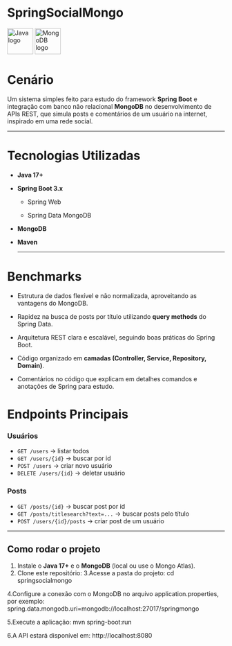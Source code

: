 # SpringSocialMongo
<img src="https://cdn.jsdelivr.net/gh/devicons/devicon/icons/java/java-original.svg" width="60" alt="Java logo"> <img src="https://cdn.jsdelivr.net/gh/devicons/devicon/icons/mongodb/mongodb-original.svg" width="60" alt="MongoDB logo">

# Cenário
Um sistema simples feito para estudo do framework **Spring Boot** e integração com banco não relacional **MongoDB** no desenvolvimento de APIs REST, que simula posts e comentários de um usuário na internet, inspirado em uma rede social.


---

# Tecnologias Utilizadas

- **Java 17+**
  
- **Spring Boot 3.x**
  
  - Spring Web
    
  - Spring Data MongoDB
 
- **MongoDB**
  
- **Maven**

  ---


# Benchmarks

- Estrutura de dados flexível e não normalizada, aproveitando as vantagens do MongoDB.
  
- Rapidez na busca de posts por título utilizando **query methods** do Spring Data.
  
- Arquitetura REST clara e escalável, seguindo boas práticas do Spring Boot.
  
- Código organizado em **camadas (Controller, Service, Repository, Domain)**.

- Comentários no código que explicam em detalhes comandos e anotações de Spring para estudo.

 # Endpoints Principais
 
### Usuários

- `GET /users` → listar todos
- `GET /users/{id}` → buscar por id
- `POST /users` → criar novo usuário
- `DELETE /users/{id}` → deletar usuário

### Posts

- `GET /posts/{id}` → buscar post por id
- `GET /posts/titlesearch?text=...` → buscar posts pelo título
- `POST /users/{id}/posts` → criar post de um usuário

--- 

## Como rodar o projeto

1. Instale o **Java 17+** e o **MongoDB** (local ou use o Mongo Atlas).  
2. Clone este repositório:
3.Acesse a pasta do projeto:
  cd springsocialmongo

4.Configure a conexão com o MongoDB no arquivo application.properties, por exemplo:
spring.data.mongodb.uri=mongodb://localhost:27017/springmongo

5.Execute a aplicação:
mvn spring-boot:run

6.A API estará disponível em:
http://localhost:8080
